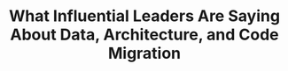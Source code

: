 ---
enable: true
title: "What Influential Leaders Are Saying About Data, Architecture, and Code Migration"
description: "Gain insights from influential leaders and philanthropists in the field of data, architecture, and code migration. Explore their perspectives below."

# Testimonials
testimonials:
  - name: "Elon Musk"
    designation: "CEO, SpaceX and Tesla"
    avatar: "/images/avatar.png"
    content: "Data migration is crucial for innovation and progress. As we push boundaries in space exploration and sustainable energy, seamless data migration ensures our operations remain efficient and reliable."

  - name: "Melinda Gates"
    designation: "Co-Chair, Bill & Melinda Gates Foundation"
    avatar: "/images/avatar.png"
    content: "Architecture plays a vital role in shaping solutions that address global challenges. A well-structured architecture enables effective data migration, empowering organizations to make a positive impact on society."

  - name: "Satya Nadella"
    designation: "CEO, Microsoft"
    avatar: "/images/avatar.png"
    content: "Code migration is fundamental in driving digital transformation. By embracing modern technologies and frameworks, organizations can unlock new opportunities and deliver innovative solutions to customers."

  - name: "Ginni Rometty"
    designation: "Former CEO, IBM"
    avatar: "/images/avatar.png"
    content: "Efficient data, architecture, and code migration are essential for staying competitive in today's fast-paced world. By leveraging advanced tools and strategies, businesses can adapt to changing environments and thrive."

---